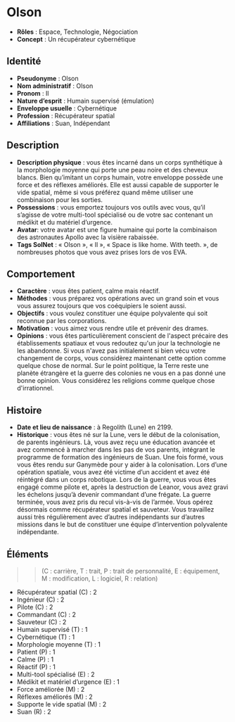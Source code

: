 # Olson

* **Rôles** : Espace, Technologie, Négociation
* **Concept** : Un récupérateur cybernétique

## Identité

* **Pseudonyme** : Olson
* **Nom administratif** : Olson
* **Pronom** : Il
* **Nature d’esprit** : Humain supervisé (émulation)
* **Enveloppe usuelle** : Cybernétique
* **Profession** : Récupérateur spatial
* **Affiliations** : Suan, Indépendant

## Description

* **Description physique** : vous êtes incarné dans un corps synthétique à la morphologie moyenne qui porte une peau noire et des cheveux blancs. Bien qu’imitant un corps humain, votre enveloppe possède une force et des réflexes améliorés. Elle est aussi capable de supporter le vide spatial, même si vous préférez quand même utiliser une combinaison pour les sorties.
* **Possessions** : vous emportez toujours vos outils avec vous, qu’il s’agisse de votre multi-tool spécialisé ou de votre sac contenant un médikit et du matériel d’urgence.
* **Avatar**: votre avatar est une figure humaine qui porte la combinaison des astronautes Apollo avec la visière rabaissée.
* **Tags SolNet** : « Olson », « Il », « Space is like home. With teeth. », de nombreuses photos que vous avez prises lors de vos EVA.

## Comportement

* **Caractère** : vous êtes patient, calme mais réactif.
* **Méthodes** : vous préparez vos opérations avec un grand soin et vous vous assurez toujours que vos coéquipiers le soient aussi.
* **Objectifs** : vous voulez constituer une équipe polyvalente qui soit reconnue par les corporations.
* **Motivation** : vous aimez vous rendre utile et prévenir des drames.
* **Opinions** : vous êtes particulièrement conscient de l'aspect précaire des établissements spatiaux et vous redoutez qu'un jour la technologie ne les abandonne. Si vous n'avez pas initialement si bien vécu votre changement de corps, vous considèrez maintenant cette option comme quelque chose de normal. Sur le point politique, la Terre reste une planète étrangère et la guerre des colonies ne vous en a pas donné une bonne opinion. Vous considérez les religions comme quelque chose d'irrationnel.

## Histoire

* **Date et lieu de naissance** : à Regolith (Lune) en 2199.
* **Historique** : vous êtes né sur la Lune, vers le début de la colonisation, de parents ingénieurs. Là, vous avez reçu une éducation avancée et avez commencé à marcher dans les pas de vos parents, intégrant le programme de formation des ingénieurs de Suan. Une fois formé, vous vous êtes rendu sur Ganymède pour y aider à la colonisation. Lors d’une opération spatiale, vous avez été victime d’un accident et avez été réintégré dans un corps robotique. Lors de la guerre, vous vous êtes engagé comme pilote et, après la destruction de Leanor, vous avez gravi les échelons jusqu’à devenir commandant d’une frégate. La guerre terminée, vous avez pris du recul vis-à-vis de l’armée. Vous opérez désormais comme récupérateur spatial et sauveteur. Vous travaillez aussi très régulièrement avec d’autres indépendants sur d’autres missions dans le but de constituer une équipe d’intervention polyvalente indépendante.

## Éléments

>> (C : carrière, T : trait, P : trait de personnalité, E : équipement, M : modification, L : logiciel, R : relation)

* Récupérateur spatial (C) : 2
* Ingénieur (C) : 2
* Pilote (C) : 2
* Commandant (C) : 2
* Sauveteur (C) : 2
* Humain supervisé (T) : 1
* Cybernétique (T) : 1
* Morphologie moyenne (T) : 1
* Patient (P) : 1
* Calme (P) : 1
* Réactif (P) : 1
* Multi-tool spécialisé (E) : 2
* Médikit et matériel d’urgence (E) : 1
* Force améliorée (M) : 2
* Réflexes améliorés (M) : 2
* Supporte le vide spatial (M) : 2
* Suan (R) : 2
